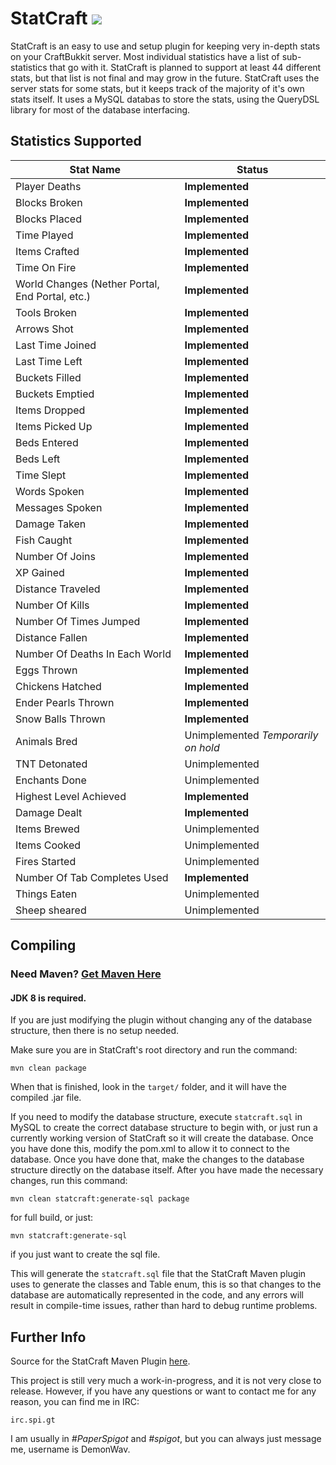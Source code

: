 StatCraft <a href="https://tc.demonwav.com/viewType.html?buildTypeId=StatCraft_Build&guest=1"><img src="https://tc.demonwav.com/app/rest/builds/buildType(id:StatCraft_Build)/statusIcon"/></a>
=========

StatCraft is an easy to use and setup plugin for keeping very in-depth stats on your CraftBukkit server. Most individual
statistics have a list of sub-statistics that go with it. StatCraft is planned to support at least 44 different stats, but
that list is not final and may grow in the future. StatCraft uses the server stats for some stats, but it keeps track
of the majority of it's own stats itself. It uses a MySQL databas to store the stats, using the QueryDSL library
for most of the database interfacing.

Statistics Supported
--------------------

|                  Stat Name                      |                         Status                     |
|-------------------------------------------------|----------------------------------------------------|
| Player Deaths                                   | **Implemented**                                    |
| Blocks Broken                                   | **Implemented**                                    |
| Blocks Placed                                   | **Implemented**                                    |
| Time Played                                     | **Implemented**                                    |
| Items Crafted                                   | **Implemented**                                    |
| Time On Fire                                    | **Implemented**                                    |
| World Changes (Nether Portal, End Portal, etc.) | **Implemented**                                    |
| Tools Broken                                    | **Implemented**                                    |
| Arrows Shot                                     | **Implemented**                                    |
| Last Time Joined                                | **Implemented**                                    |
| Last Time Left                                  | **Implemented**                                    |
| Buckets Filled                                  | **Implemented**                                    |
| Buckets Emptied                                 | **Implemented**                                    |
| Items Dropped                                   | **Implemented**                                    |
| Items Picked Up                                 | **Implemented**                                    |
| Beds Entered                                    | **Implemented**                                    |
| Beds Left                                       | **Implemented**                                    |
| Time Slept                                      | **Implemented**                                    |
| Words Spoken                                    | **Implemented**                                    |
| Messages Spoken                                 | **Implemented**                                    |
| Damage Taken                                    | **Implemented**                                    |
| Fish Caught                                     | **Implemented**                                    |
| Number Of Joins                                 | **Implemented**                                    |
| XP Gained                                       | **Implemented**                                    |
| Distance Traveled                               | **Implemented**                                    |
| Number Of Kills                                 | **Implemented**                                    |
| Number Of Times Jumped                          | **Implemented**                                    |
| Distance Fallen                                 | **Implemented**                                    |
| Number Of Deaths In Each World                  | **Implemented**                                    |
| Eggs Thrown                                     | **Implemented**                                    |
| Chickens Hatched                                | **Implemented**                                    |
| Ender Pearls Thrown                             | **Implemented**                                    |
| Snow Balls Thrown                               | **Implemented**                                    |
| Animals Bred                                    | Unimplemented *Temporarily on hold*                |
| TNT Detonated                                   | Unimplemented                                      |
| Enchants Done                                   | Unimplemented                                      |
| Highest Level Achieved                          | **Implemented**                                    |
| Damage Dealt                                    | **Implemented**                                    |
| Items Brewed                                    | Unimplemented                                      |
| Items Cooked                                    | Unimplemented                                      |
| Fires Started                                   | Unimplemented                                      |
| Number Of Tab Completes Used                    | **Implemented**                                    |
| Things Eaten                                    | Unimplemented                                      |
| Sheep sheared                                   | Unimplemented                                      |

Compiling
---------

### Need Maven? [Get Maven Here](http://maven.apache.org/download.cgi)

#### JDK 8 is required.

If you are just modifying the plugin without changing any of the database structure, then there is no setup needed.

Make sure you are in StatCraft's root directory and run the command:

`mvn clean package`

When that is finished, look in the `target/` folder, and it will have the compiled .jar file.

If you need to modify the database structure, execute `statcraft.sql` in MySQL to create the correct database structure
to begin with, or just run a currently working version of StatCraft so it will create the database. Once you have done
this, modify the pom.xml to allow it to connect to the database. Once you have done that, make the changes to the
database structure directly on the database itself. After you have made the necessary changes, run this command:

`mvn clean statcraft:generate-sql package`

for full build, or just:

`mvn statcraft:generate-sql`

if you just want to create the sql file.

This will generate the `statcraft.sql` file that the StatCraft Maven plugin uses to generate the classes and Table enum,
this is so that changes to the database are automatically represented in the code, and any errors will result in
compile-time issues, rather than hard to debug runtime problems.

Further Info
------------

Source for the StatCraft Maven Plugin [here](https://github.com/DemonWav/StatCraftMavenPlugin).

This project is still very much a work-in-progress, and it is not very close to release. However, if you have any
questions or want to contact me for any reason, you can find me in IRC:

`irc.spi.gt`

I am usually in *#PaperSpigot* and *#spigot*, but you can always just message me, username is DemonWav.

